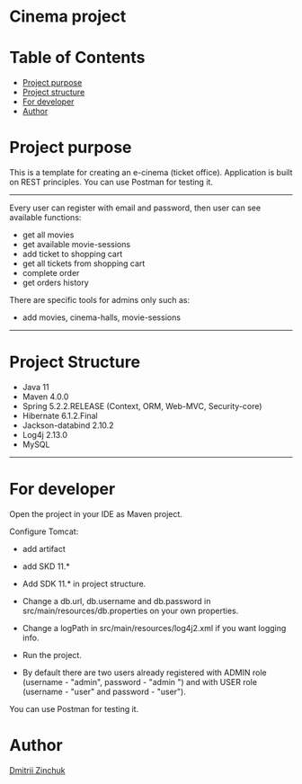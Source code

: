 # Cinema project

# Table of Contents
* [Project purpose](#purpose)
* [Project structure](#structure)
* [For developer](#developer-start)
* [Author](#author)

# <a name="purpose"></a>Project purpose
This is a template for creating an e-cinema (ticket office). Application is built on REST principles.
You can use Postman for testing it.
<hr>

Every user can register with email and password, then user can see available functions:
* get all movies
* get available movie-sessions
* add ticket to shopping cart
* get all tickets from shopping cart
* complete order
* get orders history

There are specific tools for admins only such as:
* add movies, cinema-halls, movie-sessions
<hr>

# <a name="structure"></a>Project Structure
* Java 11
* Maven 4.0.0
* Spring 5.2.2.RELEASE (Context, ORM, Web-MVC, Security-core)
* Hibernate 6.1.2.Final
* Jackson-databind 2.10.2
* Log4j 2.13.0
* MySQL
<hr>

# <a name="developer-start"></a>For developer
Open the project in your IDE as Maven project.

Configure Tomcat:
* add artifact
* add SKD 11.*
* Add SDK 11.* in project structure.
* Change a db.url, db.username and db.password in src/main/resources/db.properties on your own
 properties.
* Change a logPath in src/main/resources/log4j2.xml if you want logging info.
* Run the project.

* By default there are two users already registered with ADMIN role (username - "admin", password - "admin
") and with USER role (username - "user" and password - "user").

You can use Postman for testing it.

# <a name="author"></a>Author
[Dmitrii Zinchuk](https://github.com/DDemoNZ)
